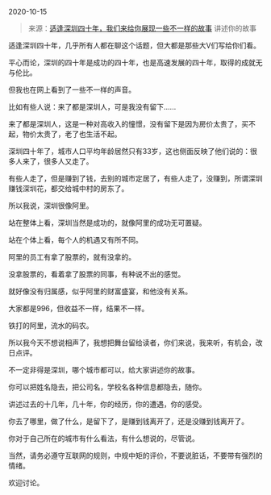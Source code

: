2020-10-15

> 来源：[适逢深圳四十年，我们来给你展现一些不一样的故事](http://mp.weixin.qq.com/s?__biz=MzU3NDc5Nzc0NQ==&mid=2247493854&idx=2&sn=728d7bebbdd84f80c62c3b9782b32fe6&chksm=fd2e4a00ca59c31697ec03d8f7796e16207e1116b4cce14a61001e864b10c2467af19506694a&scene=27#wechat_redirect)
> 讲述你的故事

适逢深圳四十年，几乎所有人都在聊这个话题，但大都是那些大V们写给你们看。  

  

平心而论，深圳的四十年是成功的四十年，也是高速发展的四十年，取得的成就无与伦比。

  

但我也在网上看到了一些不一样的声音。

  

比如有些人说：来了都是深圳人，可是我没有留下......  

  

来了都是深圳人，这是一种对高收入的憧憬，没有留下是因为房价太贵了，买不起，物价太贵了，老了也生活不起。

  

深圳四十年了，城市人口平均年龄居然只有33岁，这也侧面反映了他们说的：很多人来了，很多人又走了。

  

有些人走了，但是赚到了钱，去别的城市定居了，有些人走了，没赚到，所谓深圳赚钱深圳花，都交给城中村的房东了。  

  

所以我说，深圳很像阿里。

  

站在整体上看，深圳当然是成功的，就像阿里的成功无可置疑。

  

站在个体上看，每个人的机遇又有所不同。  

  

阿里的员工有拿了股票的，就有没拿的。

  

没拿股票的，看着拿了股票的同事，有种说不出的感觉。

  

就好像没有归属感，似乎阿里的财富盛宴，和他没有关系。  

  

大家都是996，但收益不一样，结果不一样。

  

铁打的阿里，流水的码农。

  

所以我今天不想说相声了，我想把舞台留给读者，你们来说，我来听，有机会，改日点评。  

  

不一定非得是深圳，哪个城市都可以，给大家讲述你的故事。  

  

你可以把姓名隐去，把公司名，学校名各种信息都隐去，随你。

  

讲述过去的十几年，几十年，你的经历，你的遭遇，你的感受。  

  

你去了哪里，做了什么，是留下了，是赚到钱离开了，还是没赚到钱离开了。

  

你对于自己所在的城市有什么看法，有什么想说的，尽管说。

  

当然，请务必遵守互联网的规则，中规中矩的评价，不要说脏话，不要带有强烈的情绪。

  

欢迎讨论。  

  

